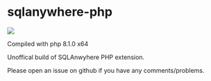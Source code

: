 # sqlanywhere-php

![](https://iqx-images.s3.eu-west-1.amazonaws.com/wp-content/uploads/2015/11/10091747/iqx-64x64.png)

Compiled with php 8.1.0 x64

Unoffical build of SQLAnwyhere PHP extension.

Please open an issue on github if you have any comments/problems.

